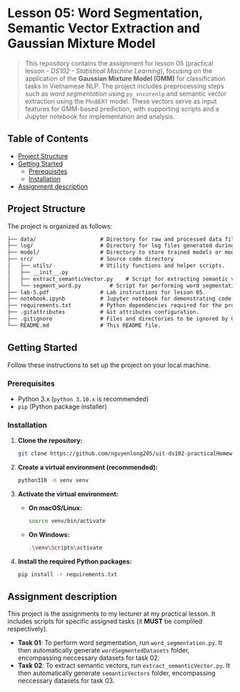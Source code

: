 # Lesson 05: Word Segmentation, Semantic Vector Extraction and Gaussian Mixture Model

> This repository contains the assignment for lesson 05 (practical lesson - *DS102 - Statistical Machine Learning*), focusing on the application of the **Gaussian Mixture Model (GMM)** for classification tasks in Vietnamese NLP. The project includes preprocessing steps such as *word segmentation* using `py_vncorenlp` and semantic vector extraction using the `PhoBERT` model. These vectors serve as input features for GMM-based prediction, with supporting scripts and a Jupyter notebook for implementation and analysis.

## Table of Contents

- [Project Structure](#project-structure)
- [Getting Started](#getting-started)
  - [Prerequisites](#prerequisites)
  - [Installation](#installation)
- [Assignment description](#assignment-description)

## Project Structure

The project is organized as follows:
```txt
├── data/                    # Directory for raw and processed data files.
├── log/                     # Directory for log files generated during script execution.
├── model/                   # Directory to store trained models or model-related artifacts.
├── src/                     # Source code directory
│   ├── utils/               # Utility functions and helper scripts.
│   ├── __init__.py
│   ├── extract_semanticVector.py    # Script for extracting semantic vectors from text.
│   └── segment_word.py         # Script for performing word segmentation.
├── lab-5.pdf                # Lab instructions for lesson 05.
├── notebook.ipynb           # Jupyter notebook for demonstrating code (lab report).
├── requirements.txt         # Python dependencies required for the project.
├── .gitattributes           # Git attributes configuration.
├── .gitignore               # Files and directories to be ignored by Git.
└── README.md                # This README file.
```
## Getting Started

Follow these instructions to set up the project on your local machine.

### Prerequisites

* Python 3.x (`python 3.10.x` is recommended)
* `pip` (Python package installer)

### Installation

1.  **Clone the repository:**

    ```bash
    git clone https://github.com/nguyenlong205/uit-ds102-practicalHomework
    ```

2.  **Create a virtual environment (recommended):**

    ```bash
    python310 -m venv venv
    ```

3.  **Activate the virtual environment:**

    * **On macOS/Linux:**
        ```bash
        source venv/bin/activate
        ```
    * **On Windows:**
        ```bash
        .\venv\Scripts\activate
        ```

4.  **Install the required Python packages:**

    ```bash
    pip install -r requirements.txt
    ```

## Assignment description

This project is the assignments to my lecturer at my practical lesson. It includes scripts for specific assigned tasks (it **MUST** be compliled respectively).
* **Task 01**: To perform word segmentation, run `word_segmentation.py`. It then automatically generate `wordSegmentedDatasets` folder, encompassing neccessary datasets for task 02.
* **Task 02**: To extract semantic vectors, run `extract_semanticVector.py`. It then automatically generate `semanticVectors` folder, encompassing neccessary datasets for task 03.

